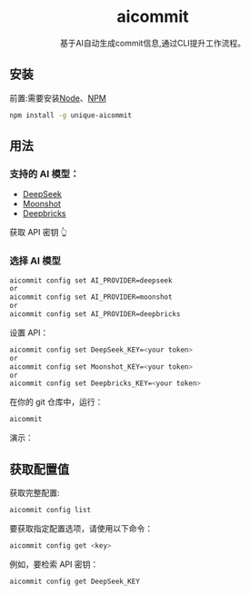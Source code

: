 <h1 align="center">aicommit</h1>

<p align="center">
基于AI自动生成commit信息,通过CLI提升工作流程。
</p>

## 安装

前置:需要安装[Node](https://nodejs.org/)、[NPM](https://www.npmjs.com/)

```sh
npm install -g unique-aicommit
```

## 用法

### 支持的 AI 模型：

- [DeepSeek](https://www.deepseek.com/)
- [Moonshot](https://platform.moonshot.cn/)
- [Deepbricks](https://deepbricks.ai/)

获取 API 密钥 👆

### 选择 AI 模型

```sh
aicommit config set AI_PROVIDER=deepseek
or
aicommit config set AI_PROVIDER=moonshot
or
aicommit config set AI_PROVIDER=deepbricks
```

设置 API：

```sh
aicommit config set DeepSeek_KEY=<your token>
or
aicommit config set Moonshot_KEY=<your token>
or
aicommit config set Deepbricks_KEY=<your token>
```

在你的 git 仓库中，运行：

```sh
aicommit
```

演示：


## 获取配置值

获取完整配置:

```sh
aicommit config list
```

要获取指定配置选项，请使用以下命令：

```sh
aicommit config get <key>
```

例如，要检索 API 密钥：

```sh
aicommit config get DeepSeek_KEY
```
